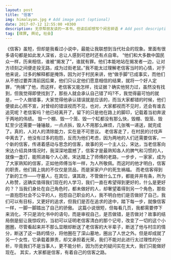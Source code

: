 ```yaml
---
layout: post
title: "信客"
img: himalayan.jpg # Add image post (optional)
date: 2017-07-12 12:55:00 +0300
description: 无奈帮朋友读的一本书，但读后却想写个闲言碎语 # Add post description (optional)
tag: [赎罪, 舆论, 社会]
---
```

   《信客》虽短，但却是我看过小说中，最能让我联想到当代社会的现象。里面有很多语句都是如此发人深省，总让人感到可悲时还有点自卑。
“他们和大多数中国民众一样，历来相信，谁被“揭发了”，谁就有罪。他们本能地站在揭发者一边，让对方顷刻之间便走投无路，成为过街老鼠。”我不能太过理解老信客当时的心情，对于他来说，过多的解释都是掩饰，因为对于村民来讲，他“做手脚”已成事实，而他们从不想过要弄清前因后果，他们只认定他们愿意相信的结果，就将一个好人定罪，“拘捕”了他，而这样，老信客又能怎样，找证据？确实他努力过，虽然没有找到，但我觉得即使找到了，那些人就会承认自己错了吗?不，我觉得最可怕的就是，一个人做错事，大家觉得他承认错误就是应该的，而当大家都错的时候，他们便彼此心照不宣，对曾经的错误视而不见，也对，大家都视而不见时，还会有谁去追究呢？老信客吗？他已经离开了，留下的只是他在路上的脚印，记载着当初奔波于两地的伟绩。
毁一个棚、毁一个笼、毁一个缸都没有那么快，毁棚、毁笼、毁缸至少还需要一锤锤敲，一点点拆，毁人不用那么麻烦，几张嘴一递送，就完成了。真的，人对人的清除能力，实在是不可思议。
老信客走了，在村民的讨伐声中离去了，他没有过多的抱怨，反而为他们考虑，因为两地的人们还需要信客，一个新的信客，传递着感动与思念的信客，故事的另一个主人公，宋达，当老信客向宋达介绍具体情况时，我深深地震撼了，信客才是最熟知各人的脾气和习惯的人，就像一盏灯，能照进每个人心房。宋达踏上了师傅的老路，一步步，一家家，成为了大家熟知的信客，正如他师傅当年一样，为人所敬佩。而这时的他才明白，信客的职责，他们肩上挑的不仅仅是货品，而是家家户户的死生祸福。
而老信客得到了新的工作——守墓人，在其位，谋其政，不管做什么工作，都能井井有条，所为人称赞，这确实值得我们现在的人学习，我们一直在希望得到更好的，什么是更好的？？当我们身处在自己角色时，都未做好的人，却奢望着得到另一个角色，那些一直抱怨社会不公平的人，抱怨自己职业的人，我不明白他们是否做好了自己，我们可以有目标，又更好的追求，但我们是否在追求的途中，踏下每一步，就像信客一样，一脚一脚踏出了自己的骄傲。
这篇小说很短，但每看几页，我都需要停下来消化，不只是消化书中的语句，而是审视自己，是否做错，是否做对？故事的结局倒是挺让我惊叹的，当初可以证明老信客清白的那个记号，改变了一切的这个小圈圈，尽管看起来并不那么显眼却断送了老信客的大半辈子，断送了他与村庄的情分，断送了这一路的情分，将他圈在了深山墓地，圈出了人世之外。但是却成就了另一个女性，它承载着罪责，却又承担着光荣，我们不能对此进行太过理性的分析，毕竟我们不是当事人，更不能分析，因为历史的疑问实在太大，我们只能做好现在。
其实，大家都是信客，有着自己的信客之路。
